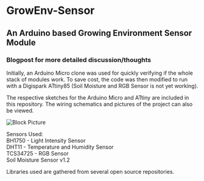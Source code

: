 # GrowEnv-Sensor
## An Arduino based Growing Environment Sensor Module  
### Blogpost for more detailed discussion/thoughts

Initially, an Arduino Micro clone was used for quickly verifying if the whole stack of modules work. To save cost, the code was then modified to run with a Digispark ATtiny85 (Soil Moisture and RGB Sensor is not yet working).  

The respective sketches for the Arduino Micro and ATtiny are included in this repository. The wiring schematics and pictures of the project can also be viewed.

![Block Picture](https://user-images.githubusercontent.com/31812460/100542437-c3624000-3284-11eb-847c-dc49c9e598a6.jpg)

Sensors Used:  
BH1750 - Light Intensity Sensor  
DHT11 - Temperature and Humidity Sensor  
TCS34725 - RGB Sensor  
Soil Moisture Sensor v1.2  
  
Libraries used are gathered from several open source repositories.
